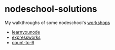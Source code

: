 # nodeschool-solutions

My walkthroughs of some nodeschool's [workshops](https://nodeschool.io/)

* [learnyounode](https://github.com/workshopper/learnyounode)
* [expressworks](https://github.com/azat-co/expressworks)
* [count-to-6](https://github.com/domenic/count-to-6)
